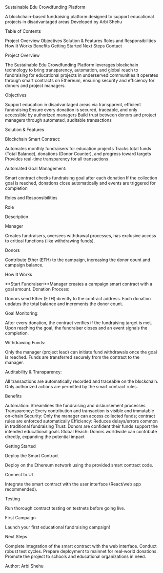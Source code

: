 Sustainable Edu Crowdfunding Platform

A blockchain-based fundraising platform designed to support educational projects in disadvantaged areas.Developed by Arbi Shehu


Table of Contents

Project Overview
Objectives
Solution & Features
Roles and Responsibilities
How It Works
Benefits
Getting Started
Next Steps
Contact


Project Overview

The Sustainable Edu Crowdfunding Platform leverages blockchain technology to bring transparency, automation, and global reach to fundraising for educational projects in underserved communities.It operates through smart contracts on Ethereum, ensuring security and efficiency for donors and project managers.


Objectives

Support education in disadvantaged areas via transparent, efficient fundraising
Ensure every donation is secured, traceable, and only accessible by authorized managers
Build trust between donors and project managers through automated, auditable transactions


Solution & Features

Blockchain Smart Contract:

Automates monthly fundraisers for education projects
Tracks total funds (Total Balance), donations (Donor Counter), and progress toward targets
Provides real-time transparency for all transactions

Automated Goal Management:

Smart contract checks fundraising goal after each donation
If the collection goal is reached, donations close automatically and events are triggered for completion


Roles and Responsibilities

Role

Description

Manager

Creates fundraisers, oversees withdrawal processes, has exclusive access to critical functions (like withdrawing funds).

Donors

Contribute Ether (ETH) to the campaign, increasing the donor count and campaign balance.


How It Works

**Start Fundraiser:**Manager creates a campaign smart contract with a goal amount.
Donation Process:

Donors send Ether (ETH) directly to the contract address.
Each donation updates the total balance and increments the donor count.

Goal Monitoring:

After every donation, the contract verifies if the fundraising target is met.
Upon reaching the goal, the fundraiser closes and an event signals the completion.

Withdrawing Funds:

Only the manager (project lead) can initiate fund withdrawals once the goal is reached.
Funds are transferred securely from the contract to the manager.

Auditability & Transparency:

All transactions are automatically recorded and traceable on the blockchain.
Only authorized actions are permitted by the smart contract rules.


Benefits

Automation: Streamlines the fundraising and disbursement processes
Transparency: Every contribution and transaction is visible and immutable on-chain
Security: Only the manager can access collected funds; contract rules are enforced automatically
Efficiency: Reduces delays/errors common in traditional fundraising
Trust: Donors are confident their funds support the intended educational goals
Global Reach: Donors worldwide can contribute directly, expanding the potential impact


Getting Started

Deploy the Smart Contract

Deploy on the Ethereum network using the provided smart contract code.

Connect to UI

Integrate the smart contract with the user interface (React/web app recommended).

Testing

Run thorough contract testing on testnets before going live.

First Campaign

Launch your first educational fundraising campaign!


Next Steps

Complete integration of the smart contract with the web interface.
Conduct robust test cycles.
Prepare deployment to mainnet for real-world donations.
Promote the project to schools and educational organizations in need.


Author: Arbi Shehu
